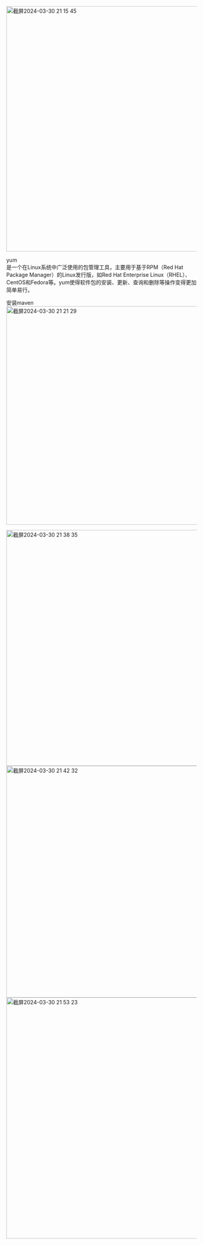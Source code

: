 <img width="649" alt="截屏2024-03-30 21 15 45" src="https://github.com/xkong-study/reggie_delivery_note/assets/100473178/b5909022-e9b1-4ac2-8f88-cfe35f679599">

yum       
是一个在Linux系统中广泛使用的包管理工具，主要用于基于RPM（Red Hat Package Manager）的Linux发行版，如Red Hat Enterprise Linux（RHEL）、CentOS和Fedora等。yum使得软件包的安装、更新、查询和删除等操作变得更加简单易行。         

安装maven      
<img width="578" alt="截屏2024-03-30 21 21 29" src="https://github.com/xkong-study/reggie_delivery_note/assets/100473178/20db487a-aa53-49de-8a59-d87b07aa0e8d">       

<img width="624" alt="截屏2024-03-30 21 38 35" src="https://github.com/xkong-study/reggie_delivery_note/assets/100473178/4adbca47-e1ab-4b36-aae8-de0289747e8a">

<img width="613" alt="截屏2024-03-30 21 42 32" src="https://github.com/xkong-study/reggie_delivery_note/assets/100473178/f8198ca7-f39d-45aa-9362-5853b682f46d">

<img width="638" alt="截屏2024-03-30 21 53 23" src="https://github.com/xkong-study/reggie_delivery_note/assets/100473178/6dd2045a-d9fb-4710-ba14-3faeac607185">
